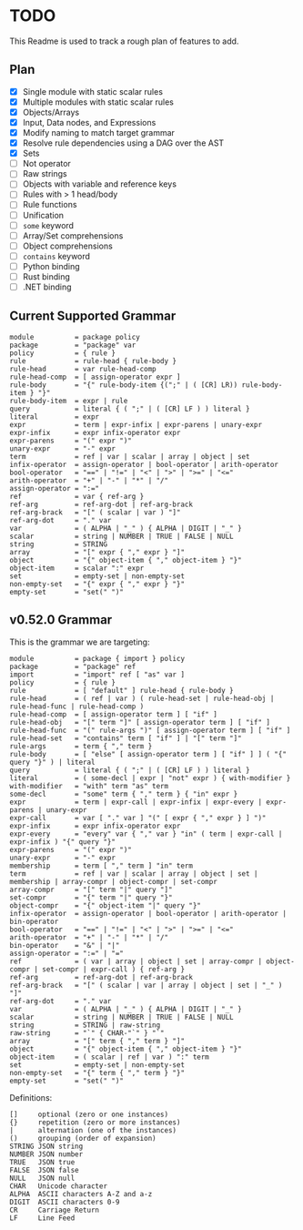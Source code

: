 # TODO

This Readme is used to track a rough plan of features to add.

## Plan

- [x] Single module with static scalar rules
- [x] Multiple modules with static scalar rules
- [x] Objects/Arrays
- [x] Input, Data nodes, and Expressions
- [x] Modify naming to match target grammar
- [x] Resolve rule dependencies using a DAG over the AST
- [x] Sets
- [ ] Not operator
- [ ] Raw strings
- [ ] Objects with variable and reference keys
- [ ] Rules with > 1 head/body
- [ ] Rule functions
- [ ] Unification
- [ ] `some` keyword
- [ ] Array/Set comprehensions
- [ ] Object comprehensions
- [ ] `contains` keyword
- [ ] Python binding
- [ ] Rust binding
- [ ] .NET binding

## Current Supported Grammar

```ebnf
module          = package policy
package         = "package" var
policy          = { rule }
rule            = rule-head { rule-body }
rule-head       = var rule-head-comp
rule-head-comp  = [ assign-operator expr ]
rule-body       = "{" rule-body-item {(";" | ( [CR] LR)) rule-body-item } "}"
rule-body-item  = expr | rule
query           = literal { ( ";" | ( [CR] LF ) ) literal }
literal         = expr
expr            = term | expr-infix | expr-parens | unary-expr
expr-infix      = expr infix-operator expr
expr-parens     = "(" expr ")"
unary-expr      = "-" expr
term            = ref | var | scalar | array | object | set
infix-operator  = assign-operator | bool-operator | arith-operator
bool-operator   = "==" | "!=" | "<" | ">" | ">=" | "<="
arith-operator  = "+" | "-" | "*" | "/"
assign-operator = ":="
ref             = var { ref-arg }
ref-arg         = ref-arg-dot | ref-arg-brack
ref-arg-brack   = "[" ( scalar | var ) "]"
ref-arg-dot     = "." var
var             = ( ALPHA | "_" ) { ALPHA | DIGIT | "_" }
scalar          = string | NUMBER | TRUE | FALSE | NULL
string          = STRING
array           = "[" expr { "," expr } "]"
object          = "{" object-item { "," object-item } "}"
object-item     = scalar ":" expr
set             = empty-set | non-empty-set
non-empty-set   = "{" expr { "," expr } "}"
empty-set       = "set(" ")"
```

## v0.52.0 Grammar

This is the grammar we are targeting:

```ebnf
module          = package { import } policy
package         = "package" ref
import          = "import" ref [ "as" var ]
policy          = { rule }
rule            = [ "default" ] rule-head { rule-body }
rule-head       = ( ref | var ) ( rule-head-set | rule-head-obj | rule-head-func | rule-head-comp )
rule-head-comp  = [ assign-operator term ] [ "if" ]
rule-head-obj   = "[" term "]" [ assign-operator term ] [ "if" ]
rule-head-func  = "(" rule-args ")" [ assign-operator term ] [ "if" ]
rule-head-set   = "contains" term [ "if" ] | "[" term "]"
rule-args       = term { "," term }
rule-body       = [ "else" [ assign-operator term ] [ "if" ] ] ( "{" query "}" ) | literal
query           = literal { ( ";" | ( [CR] LF ) ) literal }
literal         = ( some-decl | expr | "not" expr ) { with-modifier }
with-modifier   = "with" term "as" term
some-decl       = "some" term { "," term } { "in" expr }
expr            = term | expr-call | expr-infix | expr-every | expr-parens | unary-expr
expr-call       = var [ "." var ] "(" [ expr { "," expr } ] ")"
expr-infix      = expr infix-operator expr
expr-every      = "every" var { "," var } "in" ( term | expr-call | expr-infix ) "{" query "}"
expr-parens     = "(" expr ")"
unary-expr      = "-" expr
membership      = term [ "," term ] "in" term
term            = ref | var | scalar | array | object | set | membership | array-compr | object-compr | set-compr
array-compr     = "[" term "|" query "]"
set-compr       = "{" term "|" query "}"
object-compr    = "{" object-item "|" query "}"
infix-operator  = assign-operator | bool-operator | arith-operator | bin-operator
bool-operator   = "==" | "!=" | "<" | ">" | ">=" | "<="
arith-operator  = "+" | "-" | "*" | "/"
bin-operator    = "&" | "|"
assign-operator = ":=" | "="
ref             = ( var | array | object | set | array-compr | object-compr | set-compr | expr-call ) { ref-arg }
ref-arg         = ref-arg-dot | ref-arg-brack
ref-arg-brack   = "[" ( scalar | var | array | object | set | "_" ) "]"
ref-arg-dot     = "." var
var             = ( ALPHA | "_" ) { ALPHA | DIGIT | "_" }
scalar          = string | NUMBER | TRUE | FALSE | NULL
string          = STRING | raw-string
raw-string      = "`" { CHAR-"`" } "`"
array           = "[" term { "," term } "]"
object          = "{" object-item { "," object-item } "}"
object-item     = ( scalar | ref | var ) ":" term
set             = empty-set | non-empty-set
non-empty-set   = "{" term { "," term } "}"
empty-set       = "set(" ")"
```

Definitions:
```
[]     optional (zero or one instances)
{}     repetition (zero or more instances)
|      alternation (one of the instances)
()     grouping (order of expansion)
STRING JSON string
NUMBER JSON number
TRUE   JSON true
FALSE  JSON false
NULL   JSON null
CHAR   Unicode character
ALPHA  ASCII characters A-Z and a-z
DIGIT  ASCII characters 0-9
CR     Carriage Return
LF     Line Feed
```